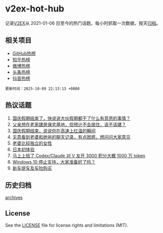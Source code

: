 # v2ex-hot-hub

 记录[V2EX](https://www.v2ex.com/)从 2021-01-06 日至今的热门话题。每小时抓取一次数据，按天[归档](archives)。
 
 ## 相关项目

- [GitHub热榜](https://github.com/lonnyzhang423/github-hot-hub)
- [知乎热榜](https://github.com/lonnyzhang423/zhihu-hot-hub)
- [微博热榜](https://github.com/lonnyzhang423/weibo-hot-hub)
- [头条热榜](https://github.com/lonnyzhang423/toutiao-hot-hub)
- [抖音热榜](https://github.com/lonnyzhang423/douyin-hot-hub)


 `更新时间：2025-10-09 22:13:13 +0800`

## 热议话题

1. [国庆假期结束了，快说说大伙假期都干了什么有意思的事情？](https://www.v2ex.com/t/1163783)
1. [父亲想在老家建房保宅基地，但预计不会居住，该不该建？](https://www.v2ex.com/t/1163795)
1. [国庆假期结束，说说你在高速上红温的瞬间](https://www.v2ex.com/t/1163792)
1. [无意看到老婆和她爸的聊天记录，有点困惑，想问问大家意见](https://www.v2ex.com/t/1163820)
1. [老婆比较独立的女性](https://www.v2ex.com/t/1163804)
1. [日本初体验](https://www.v2ex.com/t/1163825)
1. [马上上班了 Codex/Claude 对 V 友开 3000 积分大概 1000 万 token](https://www.v2ex.com/t/1163760)
1. [Windows 10 停止支持，大家准备好了吗？](https://www.v2ex.com/t/1163876)
1. [新车提车及车险购买](https://www.v2ex.com/t/1163781)

## 历史归档

[archives](archives)

## License

See the [LICENSE](LICENSE) file for license rights and limitations (MIT).
